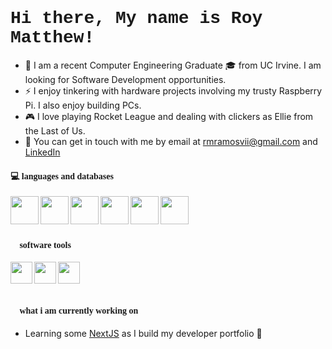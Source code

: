 <h1 style="font-family:courier;"> Hi there, My name is Roy Matthew!</h1>

- 🔭 I am a recent Computer Engineering Graduate 🎓 from UC Irvine. I am looking for Software Development opportunities.
- ⚡ I enjoy tinkering with hardware projects involving my trusty Raspberry Pi. I also enjoy building PCs.
- 🎮 I love playing Rocket League and dealing with clickers as Ellie from the Last of Us.
- 💬 You can get in touch with me by email at [rmramosvii@gmail.com](mailto:rmramosvii@gmail.com) and [LinkedIn](https://www.linkedin.com/in/roymatthewr/)

<h4 style="font-family:verdana;" > <b> 💻 languages and databases </b> </h4> 
<img align="left" src="https://raw.githubusercontent.com/yurijserrano/Github-Profile-Readme-Logos/master/programming%20languages/java.svg" width="45px"> </img>
<img align="left" src="https://raw.githubusercontent.com/yurijserrano/Github-Profile-Readme-Logos/master/programming%20languages/python.svg" width="45px"> </img>
<img align="left" src="https://raw.githubusercontent.com/yurijserrano/Github-Profile-Readme-Logos/master/programming%20languages/c%2B%2B.svg" width="45px"> </img>
<img align="left" src="https://raw.githubusercontent.com/yurijserrano/Github-Profile-Readme-Logos/master/programming%20languages/c.svg" width="45px"> </img>
<img align="left" src="https://raw.githubusercontent.com/yurijserrano/Github-Profile-Readme-Logos/master/databases/postgresql.svg" width="45px"> </img>
<img align="left" src="https://raw.githubusercontent.com/yurijserrano/Github-Profile-Readme-Logos/master/databases/mysql.svg" width="45px"> </img>

<br><br><br>
<h4 style="font-family:verdana;"> <b> 🔧 software tools </b> </h4> 
<img align="left" src="https://raw.githubusercontent.com/yurijserrano/Github-Profile-Readme-Logos/master/text%20editors/vscode.svg" width="35px"> </img>
<img align="left" src="https://raw.githubusercontent.com/yurijserrano/Github-Profile-Readme-Logos/master/text%20editors/sublime.svg" width="35px"> </img>
<img align="left" src="https://upload.wikimedia.org/wikipedia/commons/3/3f/Git_icon.svg" width="35px"> </img>


<br><br><br>
<h4 style="font-family:verdana;"> <b> 💭 what i am currently working on </b> </h4>

- Learning some [NextJS](https://nextjs.org/) as I build my developer portfolio 📜